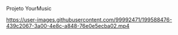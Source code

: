 Projeto YourMusic

https://user-images.githubusercontent.com/99992471/199588476-439c2067-3a00-4e8c-a848-76e0e5ecba02.mp4









